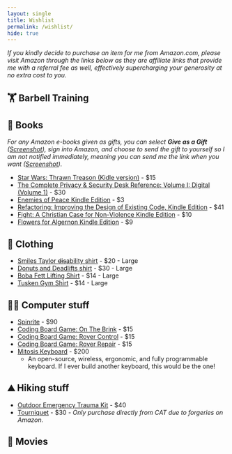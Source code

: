 ```yaml
---
layout: single
title: Wishlist
permalink: /wishlist/
hide: true
---
```


<!-- # Wishlist -->

_If you kindly decide to purchase an item for me from Amazon.com, please visit Amazon through the links below as they are affiliate links that provide me with a referral fee as well, effectively supercharging your generosity at no extra cost to you._

## 🏋️ Barbell Training

<!-- ## 🚲 Biking
- [Spray on Reflective Paint](https://amzn.to/2LsDtIJ) - $24 -->

## 📖 Books
_For any Amazon e-books given as gifts, you can select **Give as a Gift** ([Screenshot](https://goo.gl/PgPwqF)), sign into Amazon, and choose to send the gift to yourself so I am not notified immediately, meaning you can send me the link when you want ([Screenshot](https://goo.gl/YY4Zxm))._
- [Star Wars: Thrawn Treason (Kidle version)](https://www.amazon.com/Thrawn-Treason-Star-Wars-Book-ebook/dp/B07L7SSJ5K/ref=sr_1_1?keywords=thrawn&qid=1565816635&s=gateway&sr=8-1) - $15
- [The Complete Privacy & Security Desk Reference: Volume I: Digital (Volume 1)](https://amzn.to/2K9E14R) - $30
- [Enemies of Peace Kindle Edition](https://amzn.to/2LNOPKO) - $3
- [Refactoring: Improving the Design of Existing Code, Kindle Edition](https://amzn.to/2zVn3Y4) - $41
- [Fight: A Christian Case for Non-Violence Kindle Edition](https://amzn.to/2zQvbsJ) - $10
- [Flowers for Algernon Kindle Edition](https://amzn.to/2L93D7h) - $9

## 👕 Clothing
- [Smiles Taylor ~~dis~~ability shirt](https://theloyalbrand.com/collections/smiles_taylor/products/disability-t-shirt-smiles_taylor-cerebral-palsy?variant=21202564448334) - $20 - Large
- [Donuts and Deadlifts shirt](https://www.redbubble.com/people/brogressproject/works/27306124-donuts-and-deadlifts?body_color=black&p=mens-graphic-t-shirt&rbs=b6a84abe-d78a-4ac9-9d0e-169feb114eb8&ref=available_products_swiper&size=large) - $30 - Large
- [Boba Fett Lifting Shirt](https://www.teepublic.com/t-shirt/313252-boba-fit) - $14 - Large
- [Tusken Gym Shirt](https://www.teepublic.com/t-shirt/360455-tusken-gym?ref_id=&ref_type=&sscid=b1k2_yngq6) - $14 - Large

## 👨‍💻 Computer stuff
- [Spinrite](https://www.grc.com/x/ne.dll?ag0foyt2) - $90
- [Coding Board Game: On The Brink](https://amzn.to/2JAFeBZ) - $15
- [Coding Board Game: Rover Control](https://amzn.to/2O2DULG) - $15
- [Coding Board Game: Rover Repair](https://www.target.com/p/coding-board-game-robot-repair/-/A-52123740#lnk=sametab) - $15
- [Mitosis Keyboard](https://flashquark.com/product/gb-mitosis-wireless-split-ergonomic-keyboard-w-acrylic-case/) - $200
  - An open-source, wireless, ergonomic, and fully programmable keyboard. If I ever build another keyboard, this would be the one!

## ⛰️ Hiking stuff
- [Outdoor Emergency Trauma Kit](https://amzn.to/2zPpEms) - $40
- [Tourniquet](https://www.narescue.com/combat-application-tourniquet-c-a-t) - $30 - _Only purchase directly from CAT due to forgeries on Amazon._

<!-- ## 🎧 Music
- [Bluetooth audio adapter](https://www.amazon.com/dp/B008AGQMQC/_encoding=UTF8?coliid=ITG2845BNWPT6&colid=377WTGEIH9JPF) - $15
- [ Wireless Conversion Kit Short Cable for Audio-Technica Sennheiser Headphones](https://www.amazon.com/dp/B01N0OA64P/_encoding=UTF8?coliid=I3MR30IIB1HRTF&colid=377WTGEIH9JPF) - $9 -->

## 🍿 Movies
